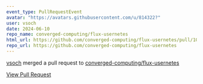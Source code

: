 ```yaml
---
event_type: PullRequestEvent
avatar: "https://avatars.githubusercontent.com/u/814322?"
user: vsoch
date: 2024-06-10
repo_name: converged-computing/flux-usernetes
html_url: https://github.com/converged-computing/flux-usernetes/pull/10
repo_url: https://github.com/converged-computing/flux-usernetes
---
```


<a href='https://github.com/vsoch' target='_blank'>vsoch</a> merged a pull request to <a href='https://github.com/converged-computing/flux-usernetes' target='_blank'>converged-computing/flux-usernetes</a>

<a href='https://github.com/converged-computing/flux-usernetes/pull/10' target='_blank'>View Pull Request</a>